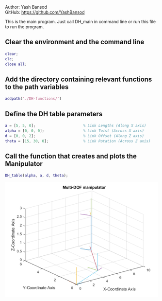 Author: Yash Bansod  
GitHub: https://github.com/YashBansod  

This is the main program. Just call DH_main in command line or run this file to run the program.

## Clear the environment and the command line

```matlab
clear;
clc;
close all;
```

## Add the directory containing relevant functions to the path variables

```matlab
addpath('./DH-functions/')
```

## Define the DH table parameters

```matlab
a = [5, 5, 0];                      % Link Lengths (Along X axis)
alpha = [0, 0, 0];                  % Link Twist (Across X axis)
d = [0, 0, 2];                      % Link Offset (Along Z axis)
theta = [15, 30, 0];                % Link Rotation (Across Z axis)
```

## Call the function that creates and plots the Manipulator

```matlab
DH_table(alpha, a, d, theta);
```

![Multi-DOF manipulator](./images/DH_main_01.png)
